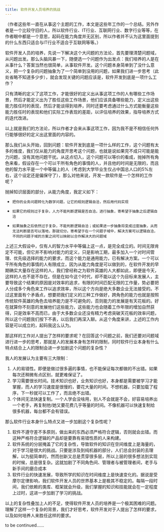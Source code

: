 ```yaml
---
title: 软件开发人员培养的挑战
---
```


（作者这些年一直在从事这个主题的工作，本文是这些年工作的一个总结。另外作者是一个比较守旧的人，所以软件行业、IT行业、互联网行业、数字行业等等，在作者眼中都是一个意思，起码在能力角度并无区别，所以作者并不认为这里面提到的什么东西只适合与IT行业不适合于互联网等等。）

软件开发人员的培养，先说一下解决这个大问题的方法论，首先要理清楚问题域，从问题出发。那么头脑风暴一下，随便选一个问题作为出发点：我们培养的人是在从事什么？答案当然也很简单，从事软件开发。这个问题本身简单到了没什么意义，把一个复杂的问题抽象为了一个简单到没用的问题，如果我们进一步思考（此处省略不知道多少步），就会发现关键的问题应该是，软件开发到底是一项什么工作？

只有清晰的定义了这项工作，才能很好的定义出从事这项工作的人有哪些工作场景，然后才能定义出为了胜任这些工作场景，他们应该具备哪些能力，定义出这些能力胜任时的表现，然后才能谈得到培养，同时还要考虑通过什么方式能衡量这些能力胜任时的表现和他们实际工作表现的差距，以评估培养的效果，指导培养方式的迭代改进。

以上就是我们的方法论，所以作者才会来从事这项工作，因为我不是不相信任何外行能够很好的定义出这里面的内容的。

那么我们从头开始，回到问题：软件开发到底是一项什么样的工作，这个问题有太多的维度，我们仅从能力的角度开思考这个问题，也就是说如果完不成只可能是能力问题，没有其他问题干扰。从这点切入，这个问题可以等价的看成，抛掉所有角色来看，假设存在一个可以干所有角色的事情的人，并且他的时间是无限的，而且他的智力水平是一个中等偏上的人（考虑到大学毕业生仅占中国总人口的5%左右，这个设定还是偏保守了），那么对他来说，开发一款软件是一个怎样的工作呢？

抛掉知识层面的部分，从能力角度，我定义如下：
-     把你的业务问题转化为数学问题，让它的规则逻辑自洽，然后用代码实现
-     如果它的规则过于复杂，人力不能判断逻辑是否自洽，进行抽象，寄希望于抽象之后逻辑自洽
-     如果抽象之后依然过于复杂，不能判断逻辑自洽；或如果进一步抽象将变成过度抽象，从而无法判断是否可以落地，那就切分。寄希望于在一个问题子域中，解决方案可以逻辑自洽，不同的问题子域的方案之间可以映射以合作解决大的问题域

上述三大假设中，仅有人的智力水平中等偏上这一点，是完全成立的。时间无限肯定不可能，但它并不影响对能力的定义，只是影响工期，最多加入一个对时间管理、优先级选择的能力的要求，而这个能力是通用能力，已有解决方案。一个可以干所有角色的事情的人有限成立，因为从能力角度是可以做到的，在软件开发的早期确实大量存在这样的人，我们曾经称之为软件英雄的人大都如此，即便是今天，这样的人也不是不存在。但是在如今这个时代，却不能以这个为目标来发展人，主要导致这个结果的原因是对效率的追求，有限的时间匹配无限的工作量，势必要把人分成多个角色来工作以追求效率，所以这个方向是绝大多数企业无法接受的。不过这里面有个矛盾点，想要把我们定义的三种工作做好，跨角色的能力也就是按照传统软件英雄的角色去培养能力是不可避免的，否则能力的发展是有天花板的。好在就算你不刻意的发展他们这些能力，这些能力也会随着工作年限的增加自然获得，只是效率不高而已，由于大多数企业还没有精力考虑突破天花板的效率问题，所以这个问题我们按下不表，以后我们再深入聊。从这个角度来讲，上述的工作内容是可以成立的，起码我这么认为。

那这样的工作对人提出了怎样的要求呢？在回答这个问题之前，我们还要对问题域进行进一步的思考，那就是人的发展本身有怎样的限制，同时软件行业本身有什么特点结合上人的限制会进一步加剧这个问题的复杂性？

我人的发展认为主要有三大限制：
1. 人的易错性。即便是做过很多遍的事情，也不能保证每次都做的不出错。如果每次还稍微有点区别，就更难保证了。
2. 学习需要很长时间。技术知识也好，业务知识也好，本身都是需要被学习才能掌握，而人的学习速度是很慢的，要花大量的时间。不想机器，只要加载了程序，下一秒就可以工作了，而且绝不出错。
3. 个体间无法快速复制。一个人学会没啥用，别人不会就是不会，好容易培养出一个老手，再复制他/她又要花费几乎等量的时间。不像机器可以快速复制给很多机器，每台都不会有错误。

那么软件行业本身什么特点又进一步加剧这个复杂性呢？
1. 软件不遵守差不多原则，做出来的东西必须严格符合逻辑，否则就会出错。而这种严格符合逻辑的产品却是要靠有易错性质的人来构建。
2. 软件系统的分层掩盖了它的复杂性，导致软件的知识在空间维度上是海量的，对于学习是很大的挑战。只要是涉及到纯机器的部分，人们总会封装的去理解，以为挺简单的，然而创新又总是贯穿很多层，所以上层的很多想法到实现的时候，总是很复杂。这就加剧了不同角色间、管理者与被管理者间，老手与新手间的磨合成本
3. 软件行业的快速发展，导致所学的知识在时间维度上是快速变化的。据说是受摩尔定律影响，我们软件开发人员的世界基本上是极其不稳定的。每隔一段时间，我们依赖的类库、框架就会升级，我们掌握的知识和技能就会在一定程度上过时，这进一步加剧了学习的挑战。

以上的复杂性叠加上人的不足，使得软件开发人员的培养是一个极其困难的问题。理解了这样一个复杂的背景，我们才好思考，软件开发对于人提出了怎样的要求，以及如何培养人来胜任这样的要求。

to be continued……